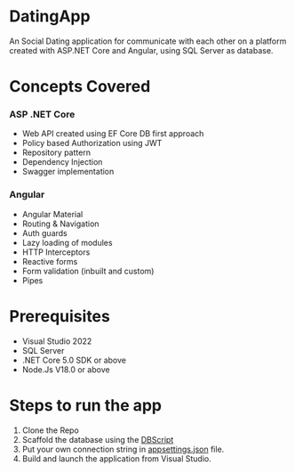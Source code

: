 # DatingApp
An Social Dating application for communicate with each other on a platform created with ASP.NET Core and Angular, using SQL Server as database.

# Concepts Covered

### ASP .NET Core

 - Web API created using EF Core DB first approach
 - Policy based Authorization using JWT
 - Repository pattern
 - Dependency Injection
 - Swagger implementation

### Angular

 - Angular Material 
 - Routing & Navigation
 - Auth guards
 - Lazy loading of modules
 - HTTP Interceptors
 - Reactive forms
 - Form validation (inbuilt and custom)
 - Pipes

# Prerequisites
- Visual Studio 2022 
- SQL Server 
- .NET Core 5.0 SDK or above
- Node.Js V18.0 or above

# Steps to run the app
1. Clone the Repo
2. Scaffold the database using the [DBScript]()
3. Put your own connection string in [appsettings.json]() file.
4. Build and launch the application from Visual Studio.
